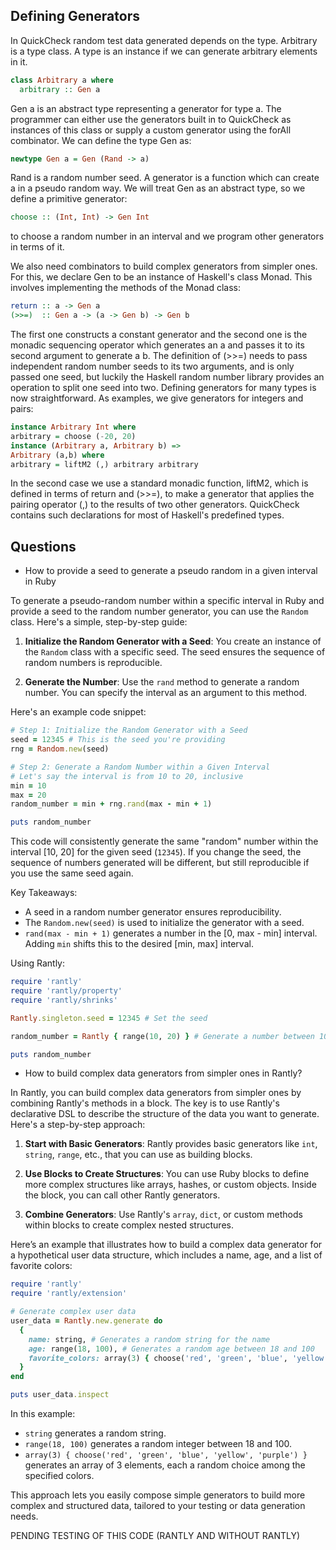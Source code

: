 ## Defining Generators

In QuickCheck random test data generated depends on the type. Arbitrary is a type class. A type is an instance if we can generate arbitrary elements in it.

```haskell
class Arbitrary a where
  arbitrary :: Gen a
```

Gen a is an abstract type representing a generator for type a. The programmer can either use the generators built in to QuickCheck as instances of this class or supply a custom generator using the forAll combinator. We can define the type Gen as:

```haskell
newtype Gen a = Gen (Rand -> a)
```

Rand is a random number seed. A generator is a function which can create a in a pseudo random way. We will treat Gen as an abstract type, so we define a primitive generator:

```haskell
choose :: (Int, Int) -> Gen Int
```

to choose a random number in an interval and we program other generators in terms of it. 

We also need combinators to build complex generators from simpler ones. For this, we declare Gen to be an instance of Haskell's class Monad. This involves implementing the methods of the Monad class:

```haskell
return :: a -> Gen a
(>>=)  :: Gen a -> (a -> Gen b) -> Gen b
```

The first one constructs a constant generator and the second one is the monadic sequencing operator which generates an a and passes it to its second argument to generate a b. The definition of (>>=) needs to pass independent random number seeds to its two arguments, and is only passed one seed, but luckily the Haskell random number library provides an operation to split one seed into two.
Defining generators for many types is now straightforward. As examples, we give generators for integers and
pairs:

```haskell
instance Arbitrary Int where
arbitrary = choose (-20, 20)
instance (Arbitrary a, Arbitrary b) =>
Arbitrary (a,b) where
arbitrary = liftM2 (,) arbitrary arbitrary
```

In the second case we use a standard monadic function, liftM2, which is defined in terms of return and (>>=), to
make a generator that applies the pairing operator (,) to the results of two other generators. QuickCheck contains such declarations for most of Haskell's predefined types.

## Questions

- How to provide a seed to generate a pseudo random in a given interval in Ruby

To generate a pseudo-random number within a specific interval in Ruby and provide a seed to the random number generator, you can use the `Random` class. Here's a simple, step-by-step guide:

1. **Initialize the Random Generator with a Seed**: You create an instance of the `Random` class with a specific seed. The seed ensures the sequence of random numbers is reproducible.

2. **Generate the Number**: Use the `rand` method to generate a random number. You can specify the interval as an argument to this method.

Here's an example code snippet:

```ruby
# Step 1: Initialize the Random Generator with a Seed
seed = 12345 # This is the seed you're providing
rng = Random.new(seed)

# Step 2: Generate a Random Number within a Given Interval
# Let's say the interval is from 10 to 20, inclusive
min = 10
max = 20
random_number = min + rng.rand(max - min + 1)

puts random_number
```

This code will consistently generate the same "random" number within the interval [10, 20] for the given seed (`12345`). If you change the seed, the sequence of numbers generated will be different, but still reproducible if you use the same seed again.

Key Takeaways:
- A seed in a random number generator ensures reproducibility.
- The `Random.new(seed)` is used to initialize the generator with a seed.
- `rand(max - min + 1)` generates a number in the [0, max - min] interval. Adding `min` shifts this to the desired [min, max] interval.

Using Rantly:

```ruby
require 'rantly'
require 'rantly/property'
require 'rantly/shrinks'

Rantly.singleton.seed = 12345 # Set the seed

random_number = Rantly { range(10, 20) } # Generate a number between 10 and 20

puts random_number
```

- How to build complex data generators from simpler ones in Rantly?

In Rantly, you can build complex data generators from simpler ones by combining Rantly's methods in a block. The key is to use Rantly's declarative DSL to describe the structure of the data you want to generate. Here's a step-by-step approach:

1. **Start with Basic Generators**: Rantly provides basic generators like `int`, `string`, `range`, etc., that you can use as building blocks.

2. **Use Blocks to Create Structures**: You can use Ruby blocks to define more complex structures like arrays, hashes, or custom objects. Inside the block, you can call other Rantly generators.

3. **Combine Generators**: Use Rantly's `array`, `dict`, or custom methods within blocks to create complex nested structures.

Here’s an example that illustrates how to build a complex data generator for a hypothetical user data structure, which includes a name, age, and a list of favorite colors:

```ruby
require 'rantly'
require 'rantly/extension'

# Generate complex user data
user_data = Rantly.new.generate do
  { 
    name: string, # Generates a random string for the name
    age: range(18, 100), # Generates a random age between 18 and 100
    favorite_colors: array(3) { choose('red', 'green', 'blue', 'yellow', 'purple') } # Generates an array of 3 favorite colors
  }
end

puts user_data.inspect
```

In this example:

- `string` generates a random string.
- `range(18, 100)` generates a random integer between 18 and 100.
- `array(3) { choose('red', 'green', 'blue', 'yellow', 'purple') }` generates an array of 3 elements, each a random choice among the specified colors.

This approach lets you easily compose simple generators to build more complex and structured data, tailored to your testing or data generation needs.

PENDING TESTING OF THIS CODE (RANTLY AND WITHOUT RANTLY)
